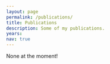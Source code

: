 ```yaml
---
layout: page
permalink: /publications/
title: Publications
description: Some of my publications.
years: 
nav: true
---
```


<div class="publications">

<!-- {% for y in page.years %}
  <h2 class="year">{{y}}</h2>
  {% bibliography -f papers -q @*[year={{y}}]* %}
{% endfor %} -->

</div>

None at the moment!